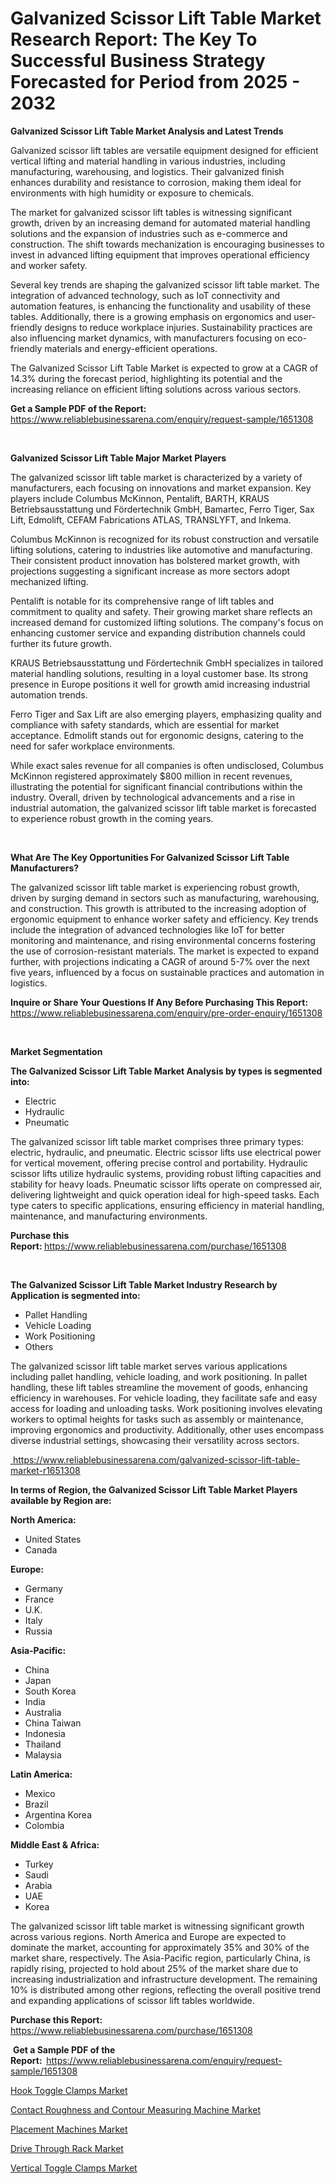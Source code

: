 <p><h1>Galvanized Scissor Lift Table Market Research Report: The Key To Successful Business Strategy Forecasted for Period from 2025 - 2032</h1></p><p><strong>Galvanized Scissor Lift Table Market Analysis and Latest Trends</strong></p>
<p><p>Galvanized scissor lift tables are versatile equipment designed for efficient vertical lifting and material handling in various industries, including manufacturing, warehousing, and logistics. Their galvanized finish enhances durability and resistance to corrosion, making them ideal for environments with high humidity or exposure to chemicals.</p><p>The market for galvanized scissor lift tables is witnessing significant growth, driven by an increasing demand for automated material handling solutions and the expansion of industries such as e-commerce and construction. The shift towards mechanization is encouraging businesses to invest in advanced lifting equipment that improves operational efficiency and worker safety.</p><p>Several key trends are shaping the galvanized scissor lift table market. The integration of advanced technology, such as IoT connectivity and automation features, is enhancing the functionality and usability of these tables. Additionally, there is a growing emphasis on ergonomics and user-friendly designs to reduce workplace injuries. Sustainability practices are also influencing market dynamics, with manufacturers focusing on eco-friendly materials and energy-efficient operations.</p><p>The Galvanized Scissor Lift Table Market is expected to grow at a CAGR of 14.3% during the forecast period, highlighting its potential and the increasing reliance on efficient lifting solutions across various sectors.</p></p>
<p><strong>Get a Sample PDF of the Report:&nbsp;</strong> <a href="https://www.reliablebusinessarena.com/enquiry/request-sample/1651308?utm_campaign=3001&utm_medium=2&utm_source=Github&utm_content=ia&utm_term=23032025&utm_id=galvanized-scissor-lift-table">https://www.reliablebusinessarena.com/enquiry/request-sample/1651308</a></p>
<p>&nbsp;</p>
<p><strong>Galvanized Scissor Lift Table Major Market Players</strong></p>
<p><p>The galvanized scissor lift table market is characterized by a variety of manufacturers, each focusing on innovations and market expansion. Key players include Columbus McKinnon, Pentalift, BARTH, KRAUS Betriebsausstattung und Fördertechnik GmbH, Bamartec, Ferro Tiger, Sax Lift, Edmolift, CEFAM Fabrications ATLAS, TRANSLYFT, and Inkema.</p><p>Columbus McKinnon is recognized for its robust construction and versatile lifting solutions, catering to industries like automotive and manufacturing. Their consistent product innovation has bolstered market growth, with projections suggesting a significant increase as more sectors adopt mechanized lifting.</p><p>Pentalift is notable for its comprehensive range of lift tables and commitment to quality and safety. Their growing market share reflects an increased demand for customized lifting solutions. The company's focus on enhancing customer service and expanding distribution channels could further its future growth.</p><p>KRAUS Betriebsausstattung und Fördertechnik GmbH specializes in tailored material handling solutions, resulting in a loyal customer base. Its strong presence in Europe positions it well for growth amid increasing industrial automation trends.</p><p>Ferro Tiger and Sax Lift are also emerging players, emphasizing quality and compliance with safety standards, which are essential for market acceptance. Edmolift stands out for ergonomic designs, catering to the need for safer workplace environments.</p><p>While exact sales revenue for all companies is often undisclosed, Columbus McKinnon registered approximately $800 million in recent revenues, illustrating the potential for significant financial contributions within the industry. Overall, driven by technological advancements and a rise in industrial automation, the galvanized scissor lift table market is forecasted to experience robust growth in the coming years.</p></p>
<p>&nbsp;</p>
<p><strong>What Are The Key Opportunities For Galvanized Scissor Lift Table Manufacturers?</strong></p>
<p><p>The galvanized scissor lift table market is experiencing robust growth, driven by surging demand in sectors such as manufacturing, warehousing, and construction. This growth is attributed to the increasing adoption of ergonomic equipment to enhance worker safety and efficiency. Key trends include the integration of advanced technologies like IoT for better monitoring and maintenance, and rising environmental concerns fostering the use of corrosion-resistant materials. The market is expected to expand further, with projections indicating a CAGR of around 5-7% over the next five years, influenced by a focus on sustainable practices and automation in logistics.</p></p>
<p><strong>Inquire or Share Your Questions If Any Before Purchasing This Report:</strong> <a href="https://www.reliablebusinessarena.com/enquiry/pre-order-enquiry/1651308?utm_campaign=3001&utm_medium=2&utm_source=Github&utm_content=ia&utm_term=23032025&utm_id=galvanized-scissor-lift-table">https://www.reliablebusinessarena.com/enquiry/pre-order-enquiry/1651308</a></p>
<p>&nbsp;</p>
<p><strong>Market Segmentation</strong></p>
<p><strong>The Galvanized Scissor Lift Table Market Analysis by types is segmented into:</strong></p>
<p><ul><li>Electric</li><li>Hydraulic</li><li>Pneumatic</li></ul></p>
<p><p>The galvanized scissor lift table market comprises three primary types: electric, hydraulic, and pneumatic. Electric scissor lifts use electrical power for vertical movement, offering precise control and portability. Hydraulic scissor lifts utilize hydraulic systems, providing robust lifting capacities and stability for heavy loads. Pneumatic scissor lifts operate on compressed air, delivering lightweight and quick operation ideal for high-speed tasks. Each type caters to specific applications, ensuring efficiency in material handling, maintenance, and manufacturing environments.</p></p>
<p><strong>Purchase this Report:&nbsp;</strong><a href="https://www.reliablebusinessarena.com/purchase/1651308?utm_campaign=3001&utm_medium=2&utm_source=Github&utm_content=ia&utm_term=23032025&utm_id=galvanized-scissor-lift-table">https://www.reliablebusinessarena.com/purchase/1651308</a></p>
<p>&nbsp;</p>
<p><strong>The Galvanized Scissor Lift Table Market Industry Research by Application is segmented into:</strong></p>
<p><ul><li>Pallet Handling</li><li>Vehicle Loading</li><li>Work Positioning</li><li>Others</li></ul></p>
<p><p>The galvanized scissor lift table market serves various applications including pallet handling, vehicle loading, and work positioning. In pallet handling, these lift tables streamline the movement of goods, enhancing efficiency in warehouses. For vehicle loading, they facilitate safe and easy access for loading and unloading tasks. Work positioning involves elevating workers to optimal heights for tasks such as assembly or maintenance, improving ergonomics and productivity. Additionally, other uses encompass diverse industrial settings, showcasing their versatility across sectors.</p></p>
<p><a href="https://www.reliablebusinessarena.com/galvanized-scissor-lift-table-market-r1651308?utm_campaign=3001&utm_medium=2&utm_source=Github&utm_content=ia&utm_term=23032025&utm_id=galvanized-scissor-lift-table">&nbsp;https://www.reliablebusinessarena.com/galvanized-scissor-lift-table-market-r1651308</a></p>
<p><strong>In terms of Region, the Galvanized Scissor Lift Table Market Players available by Region are:</strong></p>
<p>
    <p> <strong> North America: </strong>
        <ul>
            <li>United States</li>
            <li>Canada</li>
        </ul>
        </p> 
    <p> <strong> Europe: </strong>
        <ul>
            <li>Germany</li>
            <li>France</li>
            <li>U.K.</li>
            <li>Italy</li>
            <li>Russia</li>
        </ul>
        </p> 
    <p> <strong> Asia-Pacific: </strong>
        <ul>
            <li>China</li>
            <li>Japan</li>
            <li>South Korea</li>
            <li>India</li>
            <li>Australia</li>
            <li>China Taiwan</li>
            <li>Indonesia</li>
            <li>Thailand</li>
            <li>Malaysia</li>
        </ul>
        </p> 
    <p> <strong> Latin America: </strong>
        <ul>
            <li>Mexico</li>
            <li>Brazil</li>
            <li>Argentina Korea</li>
            <li>Colombia</li>
        </ul>
        </p> 
    <p> <strong> Middle East & Africa: </strong>
        <ul>
            <li>Turkey</li>
            <li>Saudi</li>
            <li>Arabia</li>
            <li>UAE</li>
            <li>Korea</li>
        </ul>
    </p>
    </p>
<p><p>The galvanized scissor lift table market is witnessing significant growth across various regions. North America and Europe are expected to dominate the market, accounting for approximately 35% and 30% of the market share, respectively. The Asia-Pacific region, particularly China, is rapidly rising, projected to hold about 25% of the market share due to increasing industrialization and infrastructure development. The remaining 10% is distributed among other regions, reflecting the overall positive trend and expanding applications of scissor lift tables worldwide.</p></p>
<p><strong>Purchase this Report: </strong><a href="https://www.reliablebusinessarena.com/purchase/1651308?utm_campaign=3001&utm_medium=2&utm_source=Github&utm_content=ia&utm_term=23032025&utm_id=galvanized-scissor-lift-table">https://www.reliablebusinessarena.com/purchase/1651308</a></p>
<p>&nbsp;<strong>Get a Sample PDF of the Report:&nbsp;&nbsp;</strong><a href="https://www.reliablebusinessarena.com/enquiry/request-sample/1651308?utm_campaign=3001&utm_medium=2&utm_source=Github&utm_content=ia&utm_term=23032025&utm_id=galvanized-scissor-lift-table">https://www.reliablebusinessarena.com/enquiry/request-sample/1651308</a></p>
<p><strong></strong></p>
<p><p><a href="https://www.linkedin.com/pulse/hook-toggle-clamps-market-study-offers-insightful-analysis-hjamf?utm_campaign=3001&utm_medium=2&utm_source=Github&utm_content=ia&utm_term=23032025&utm_id=galvanized-scissor-lift-table">Hook Toggle Clamps Market</a></p><p><a href="https://github.com/ivvrgibi/Market-Research-Report-List-1/blob/main/contact-roughness-and-contour-measuring-machine-market.md?utm_campaign=3001&utm_medium=2&utm_source=Github&utm_content=ia&utm_term=23032025&utm_id=galvanized-scissor-lift-table">Contact Roughness and Contour Measuring Machine Market</a></p><p><a href="https://www.linkedin.com/pulse/growth-revenue-insights-placement-machines-market-projected-u3vaf?utm_campaign=3001&utm_medium=2&utm_source=Github&utm_content=ia&utm_term=23032025&utm_id=galvanized-scissor-lift-table">Placement Machines Market</a></p><p><a href="https://www.linkedin.com/pulse/growth-forecast-revenue-outlook-drive-through-rack-market-e7mbc?utm_campaign=3001&utm_medium=2&utm_source=Github&utm_content=ia&utm_term=23032025&utm_id=galvanized-scissor-lift-table">Drive Through Rack Market</a></p><p><a href="https://www.linkedin.com/pulse/future-vertical-toggle-clamps-market-whats-propelling-121-ezw4f?utm_campaign=3001&utm_medium=2&utm_source=Github&utm_content=ia&utm_term=23032025&utm_id=galvanized-scissor-lift-table">Vertical Toggle Clamps Market</a></p></p>